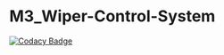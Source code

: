 # M3_Wiper-Control-System

[![Codacy Badge](https://api.codacy.com/project/badge/Grade/a00566f496474bcfa7cb80492fda2c2f)](https://app.codacy.com/gh/GOPINATH0926/M3_Wiper-Control-System?utm_source=github.com&utm_medium=referral&utm_content=GOPINATH0926/M3_Wiper-Control-System&utm_campaign=Badge_Grade_Settings)